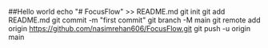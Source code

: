 ##Hello world
echo "# FocusFlow" >> README.md
git init
git add README.md
git commit -m "first commit"
git branch -M main
git remote add origin https://github.com/nasimrehan606/FocusFlow.git
git push -u origin main
